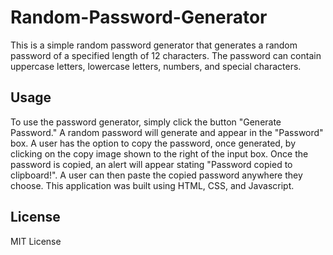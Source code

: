# Random-Password-Generator

This is a simple random password generator that generates a random password of a specified length of 12 characters. The password can contain uppercase letters, lowercase letters, numbers, and special characters.

## Usage

To use the password generator, simply click the button "Generate Password." A random password will generate and appear in the "Password" box. A user has the option to copy the password, once generated, by clicking on the copy image shown to the right of the input box. Once the password is copied, an alert will appear stating "Password copied to clipboard!". A user can then paste the copied password anywhere they choose. This application was built using HTML, CSS, and Javascript.


## License

MIT License